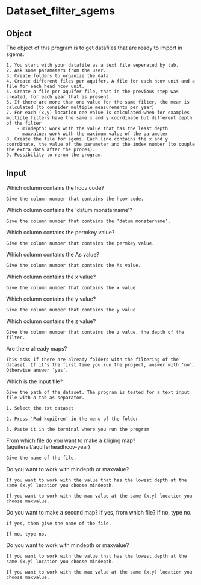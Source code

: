 # Dataset_filter_sgems

## Object

The object of this program is to get datafiles that are ready to import in sgems.

	1. You start with your datafile as a text file seperated by tab.
	2. Ask some parameters from the user.
	3. Create folders to organize the data.
	4. Create different files per aquifer. A file for each hcov unit and a file for each head hcov unit.
	5. Create a file per aquifer file, that in the previous step was created, for each year that is present.
	6. If there are more than one value for the same filter, the mean is calculated (to consider multiple measurements per year)
	7. For each (x,y) location one value is calculated when for examples multiple filters have the same x and y coordinate but different depth of the filter
		- mindepth: work with the value that has the least depth
		- maxvalue: work with the maximum value of the parameter
	8. Create the file for sgems. Each line contains the x and y coordinate, the value of the parameter and the index number (to couple the extra data after the proces).
	9. Possibility to rerun the program.

## Input 

Which column contains the hcov code?

	Give the column number that contains the hcov code.
	
Which column contains the 'datum monstername'? 

	Give the column number that contains the ‘datum monstername’.
	
Which column contains the permkey value? 

	Give the column number that contains the permkey value.

Which column contains the As value? 
 	  
	Give the column number that contains the As value.

Which column contains the x value? 

	Give the column number that contains the x value.

Which column contains the y value? 

	Give the column number that contains the y value.

Which column contains the z value? 

	Give the column number that contains the z value, the depth of the filter.

Are there already maps? 

	This asks if there are already folders with the filtering of the dataset. If it’s the first time you run the project, answer with ‘no’. Otherwise answer ‘yes’.

Which is the input file? 

	Give the path of the dataset. The program is tested for a text input file with a tab as separator. 
 
 	1. Select the txt dataset
  
	2. Press ‘Pad kopiëren’ in the menu of the folder
 	  
	3. Paste it in the terminal where you run the program 

From which file do you want to make a kriging map? (aquiferall/aquiferheadhcov-year) 
  
	Give the name of the file.

Do you want to work with mindepth or maxvalue? 
  
	If you want to work with the value that has the lowest depth at the same (x,y) location you choose mindepth.
  
	If you want to work with the max value at the same (x,y) location you choose maxvalue.

Do you want to make a second map? If yes, from which file? If no, type no. 
  
	If yes, then give the name of the file.
  
	If no, type no.

Do you want to work with mindepth or maxvalue? 
  
	If you want to work with the value that has the lowest depth at the same (x,y) location you choose mindepth.
  
	If you want to work with the max value at the same (x,y) location you choose maxvalue.
